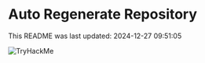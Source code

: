 # Auto Regenerate Repository

This README was last updated: 2024-12-27 09:51:05

 ![TryHackMe](https://tryhackme.com/badge/533634)